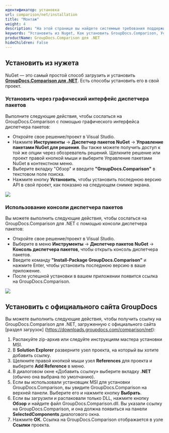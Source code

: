 ```yaml
---
идентификатор: установка
url: comparison/net/installation
title: "Монтаж"
weight: 4
description: "На этой странице вы найдете системные требования поддерживаемых платформ, сред разработки. GroupDocs.Comparison для .NET не требует установки какого-либо внешнего программного обеспечения или стороннего инструмента."
keywords: "Установить из Nuget, Как установить GroupDocs.Comparison, Установить с веб-сайта"
productName: GroupDocs.Comparison для .NET
hideChildren: False
---
```

## Установить из нужета

NuGet — это самый простой способ загрузить и установить **[GroupDocs.Comparison для .NET](https://products.groupdocs.com/comparison/net)**. Есть способы установить его в свой проект.

### Установить через графический интерфейс диспетчера пакетов

Выполните следующие действия, чтобы сослаться на GroupDocs.Comparison с помощью графического интерфейса диспетчера пакетов:

* Откройте свое решение/проект в Visual Studio.
* Нажмите **Инструменты** -> **Диспетчер пакетов NuGet** -> **Управление пакетами NuGet для решения**. Вы также можете получить доступ к той же опции через обозреватель решений. Щелкните решение или проект правой кнопкой мыши и выберите Управление пакетами NuGet в контекстном меню.
* Выберите вкладку "Обзор" и введите **"GroupDocs.Comparison"** в текстовом поле поиска.
* Нажмите кнопку **Установить**, чтобы установить последнюю версию API в свой проект, как показано на следующем снимке экрана.
    



![](/comparison/net/images/installation.png)

### Использование консоли диспетчера пакетов

Вы можете выполнить следующие действия, чтобы сослаться на GroupDocs.Comparison для .NET с помощью консоли диспетчера пакетов:

* Откройте свое решение/проект в Visual Studio.
* Выберите в меню **Инструменты** -> **Диспетчер пакетов NuGet** -> **Консоль диспетчера пакетов**, чтобы открыть консоль диспетчера пакетов.
* Введите команду **"Install-Package GroupDocs.Comparison"** и нажмите Enter, чтобы установить последнюю версию в ваше приложение.
* После успешной установки в вашем приложении появится ссылка на GroupDocs.Comparison.
    



![](/comparison/net/images/installation_1.png)

## Установить с официального сайта GroupDocs

Вы можете выполнить следующие действия, чтобы получить ссылку на GroupDocs.Comparison для .NET, загруженную с официального сайта [раздел загрузок] (https://downloads.groupdocs.com/comparison/net):

1. Распакуйте zip-архив или следуйте инструкциям мастера установки MSI.
2. В **Solution Explorer** разверните узел проекта, на который вы хотите добавить ссылку.
3. Щелкните правой кнопкой мыши узел **References** для проекта и выберите **Add Reference** в меню.
4. В диалоговом окне «Добавить ссылку» выберите вкладку **.NET** (обычно она выбрана по умолчанию).
5. Если вы использовали установщик MSI для установки GroupDocs.Comparison, вы увидите GroupDocs.Comparison на верхней панели. Выберите его и нажмите кнопку **Выбрать**.
6. Если вы загрузили и распаковали только DLL, нажмите кнопку **Обзор** и найдите файл GroupDocs.Comparison.dll.
Вы указали ссылку на GroupDocs.Comparison, и она должна появиться на панели **SelectedComponents** диалогового окна.
7. Нажмите **ОК**.
Ссылка на GroupDocs.Comparison отображается в узле **Ссылки** проекта.

